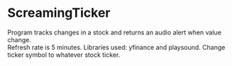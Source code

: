 # ScreamingTicker
Program tracks changes in a stock and returns an audio alert when value change.  
Refresh rate is 5 minutes.
Libraries used: yfinance and playsound.
Change ticker symbol to whatever stock ticker.
